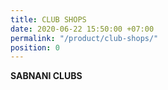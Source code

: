```yaml
---
title: CLUB SHOPS
date: 2020-06-22 15:50:00 +07:00
permalink: "/product/club-shops/"
position: 0
---
```


**SABNANI CLUBS**
